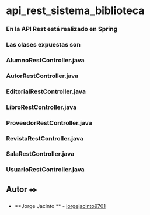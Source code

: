 # api_rest_sistema_biblioteca
### En la API Rest está realizado en Spring
### Las clases expuestas son

### AlumnoRestController.java
### AutorRestController.java
### EditorialRestController.java
### LibroRestController.java
### ProveedorRestController.java
### RevistaRestController.java
### SalaRestController.java
### UsuarioRestController.java

## Autor ✒️

* **Jorge Jacinto ** - [jorgejacinto9701](https://github.com/jorgejacinto9701)
